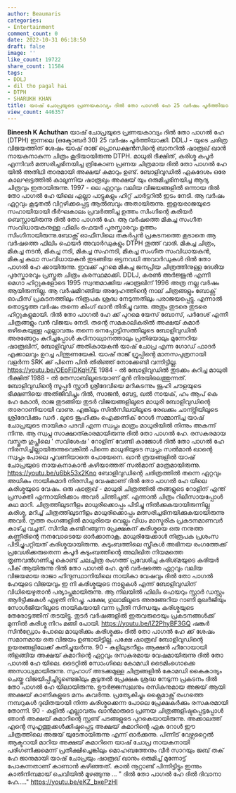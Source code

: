 ```yaml
---
author: Beaumaris
categories:
- Entertainment
comment_count: 0
date: 2022-10-31 06:18:50
draft: false
image: ''
like_count: 19722
share_count: 11584
tags:
- DDLJ
- dil tho pagal hai
- DTPH
- SHARUKH KHAN
title: യാഷ് ചോപ്രയുടെ പ്രണയകാവ്യം ദിൽ തോ പാഗൽ ഹേ 25 വർഷം പൂർത്തിയാക്കി
view_count: 446357
---
```


**Bineesh K Achuthan** യാഷ് ചോപ്രയുടെ പ്രണയകാവ്യം ദിൽ തോ പാഗൽ ഹേ (DTPH) ഇന്നലെ (ഒക്ടോബർ 30) 25 വർഷം പൂർത്തിയാക്കി. DDLJ - യുടെ ചരിത്ര വിജയത്തിന് ശേഷം യാഷ് രാജ് പ്രൊഡക്ഷൻസിന്റെ ബാനറിൽ ഷാരൂഖ് ഖാൻ നായകനാകുന്ന ചിത്രം കൂടിയായിരുന്നു DTPH. മാധുരി ദീക്ഷിത്, കരിശ്മ കപൂർ എന്നിവർ മത്സരിച്ചഭിനയിച്ച ത്രികോണ പ്രണയ ചിത്രമായ ദിൽ തോ പാഗൽ ഹേ യിൽ അതിഥി താരമായി അക്ഷയ് കുമാറും ഉണ്ട്. ബോളിവുഡിൽ ഏകദേശം ഒരേ കാലഘട്ടത്തിൽ കാലൂന്നിയ ഷാരൂഖും അക്ഷയ് യും ഒരുമിച്ചഭിനയിച്ച ആദ്യ ചിത്രവും ഇതായിരുന്നു. 1997 - ലെ ഏറ്റവും വലിയ വിജയങ്ങളിൽ ഒന്നായ ദിൽ തോ പാഗൽ ഹേ യിലെ എല്ലാ പാട്ടുകളും ഹിറ്റ് ചാർട്ടറിൽ ഇടം നേടി. ആ വർഷം ഏറ്റവും കൂടുതൽ വിറ്റഴിക്കപ്പെട്ട ആൽബവും അതായിരുന്നു. ഇളയരാജയുടെ സഹായിയായി ദീർഘകാലം പ്രവർത്തിച്ച ഉത്തം സിംഗിന്റെ കരിയർ ബെസ്റ്റായിരുന്നു ദിൽ തോ പാഗൽ ഹേ. ആ വർഷത്തെ മികച്ച സംഗീത സംവിധായകനുള്ള ഫിലിം ഫെയർ പുരസ്ക്കാരവും ഉത്തം സിംഗിനായിരുന്നു.ബോക്സ് ഓഫീസിലെ തകർപ്പൻ പ്രകടനത്തെ കൂടാതെ ആ വർഷത്തെ ഫിലിം ഫെയർ അവാർഡുകളും DTPH തൂത്ത് വാരി. മികച്ച ചിത്രം, മികച്ച നടൻ, മികച്ച നടി, മികച്ച സഹനടി, മികച്ച സംഗീത സംവിധായകൻ, മികച്ച കലാ സംവിധായകൻ തുടങ്ങിയ ഒട്ടനവധി അവാർഡുകൾ ദിൽ തോ പാഗൽ ഹേ ക്കായിരുന്നു. ഇവക്ക് പുറമെ മികച്ച ജനപ്രിയ ചിത്രത്തിനുള്ള ദേശീയ പുരസ്കാരവും പ്രസ്തുത ചിത്രം കരസ്ഥമാക്കി. DDLJ, കരൺ അർജ്ജുൻ എന്നീ മെഗാ ഹിറ്റുകളോടെ 1995 സ്വന്തമാക്കിയ ഷാരൂഖിന് 1996 അത്ര നല്ല വർഷം ആയിരുന്നില്ല. ആ വർഷമിറങ്ങിയ അദ്ദേഹത്തിന്റെ നാല് ചിത്രങ്ങളും ബോക്സ് ഓഫീസ് പ്രകടനത്തിലും നിരൂപക ശ്രദ്ധ നേടുന്നതിലും പരാജയപ്പെട്ടു. എന്നാൽ തൊട്ടടുത്ത വർഷം തന്നെ കിംഗ് ഖാൻ തിരിച്ചു വന്നു. അതും തുടരെ തുടരെ ഹിറ്റുകളുമായി. ദിൽ തോ പാഗൽ ഹേ ക്ക് പുറമെ യേസ് ബോസ്, പർദേശ് എന്നീ ചിത്രങ്ങളും വൻ വിജയം നേടി. തന്റെ സമകാലികരിൽ അക്ഷയ് കുമാർ ഒഴികെയുള്ള എല്ലാവരും തന്നെ നെപ്പോട്ടിസത്തിലൂടെ ബോളിവുഡിൽ അരങ്ങേറ്റം കുറിച്ചപ്പോൾ കഠിനാധ്വാനത്താലും പ്രതിഭയാലും മുന്നേറിയ ഷാരൂഖിന്, ബോളിവുഡ് അതികായകൻ യാഷ് ചോപ്ര എന്ന ഗോഡ് ഫാദർ എക്കാലവും ഉറച്ച പിന്തുണയേകി. യാഷ് രാജ് ഗ്രൂപ്പിന്റെ മാനസപുത്രനായി വളർന്ന SRK ക്ക് പിന്നെ പിൻ തിരിഞ്ഞ് നോക്കേണ്ടി വന്നിട്ടില്ല. https://youtu.be/OEpFiDKqH7E 1984 - ൽ ബോളിവുഡിൽ തുടക്കം കുറിച്ച മാധുരി ദീക്ഷിത് 1988 - ൽ തേസാബിലൂടെയാണ് മുൻ നിരയിലെത്തുന്നത്. ബോളിവുഡിന്റെ സൂപ്പർ സ്റ്റാർ ശ്രീദേവിയെ മറികടന്നും ജൂഹി ചൗളയുടെ ഭീക്ഷണിയെ അതിജീവിച്ചും ദിൽ, സാജൻ, ബേട്ട, ഖൽ നായക്, ഹം ആപ് കെ ഹേ കോൻ, രാജ തുടങ്ങിയ തുടർ വിജയങ്ങളിലൂടെ മാധുരി ബോളിവുഡിന്റെ താരറാണിയായി വാണു. എങ്കിലും സിൽസിലയിലൂടെ രേഖക്കും ചാന്ദ്നിയിലൂടെ ശ്രീദേവിക്കും ഡർ . ലൂടെ ജൂഹിക്കും ഐക്കണിക് റോൾ സമ്മാനിച്ച യാഷ് ചോപ്രയുടെ നായികാ പദവി എന്ന സ്വപ്നം മാത്രം മാധുരിയിൽ നിന്നും അകന്ന് നിന്നു. ആ സ്വപ്ന സാക്ഷാത്കാരമായിരുന്നു ദിൽ തോ പാഗൽ ഹേ. രസകരമായ വസ്തുത ഗുപ്തിലെ ' സവിശേഷ ' റോളിന് വേണ്ടി കാജോൾ ദിൽ തോ പാഗൽ ഹേ നിരസിച്ചില്ലായിരുന്നുവെങ്കിൽ പിന്നെ മാധുരിയുടെ സ്വപ്നം സൽമാൻ ഖാന്റെ സ്വപ്നം പോലെ പൂവണിയാതെ പോയേനെ. ഖാൻ ത്രയങ്ങളിൽ യാഷ് ചോപ്രയുടെ നായകനാകാൻ കഴിയാത്തത് സൽമാന് മാത്രമായിരുന്നു. https://youtu.be/u6bk53x2Kno ബോളിവുഡിന്റെ ചരിത്രത്തിൽ തന്നെ ഏറ്റവും അധികം നായികമാർ നിരസിച്ച വേഷമാണ് ദിൽ തോ പാഗൽ ഹേ യിലെ കരിശ്മയുടെ വേഷം. ഒരു ഷാരൂഖ് - മാധുരി ചിത്രത്തിൽ തങ്ങളുടെ റോളിന് എന്ത് പ്രസക്തി എന്നായിരിക്കാം അവർ ചിന്തിച്ചത്. എന്നാൽ ചിത്രം റിലീസായപ്പോൾ കഥ മാറി. ചിത്രത്തിലുടനീളം മാധുരിക്കൊപ്പം പിടിച്ചു നിൽക്കുകയായിരുന്നില്ല കരിശ്മ, മറിച്ച് ചിത്രത്തിലുടനീളം മാധുരിക്കൊപ്പം മത്സരിച്ചഭിനയിക്കുകയായിരുന്നു അവർ. നൃത്ത രംഗങ്ങളിൽ മാധുരിയെ വെല്ലും വിധം മാസ്മരിക പ്രകടനമാണവർ കാഴ്ച്ച വച്ചത്. സിനിമ കണ്ടിറങ്ങുന്ന പ്രേക്ഷകന് കരിശ്മയെ ഒരു നനുത്ത കണ്ണീരിന്റെ നനവോടെയേ ഓർക്കാനാകൂ. മാധുരിയേക്കാൾ നിരൂപക പ്രശംസ പിടിച്ചുപറ്റിയത് കരിശ്മയായിരുന്നു. കുടുംബത്തിലെ സ്ത്രീകൾ അഭിനയ രംഗത്തേക്ക് പ്രവേശിക്കരുതെന്ന കപൂർ കുടുംബത്തിന്റെ അലിഖിത നിയമത്തെ തൃണവൽഗണിച്ചു കൊണ്ട് ചലച്ചിത്ര രംഗത്ത് പ്രവേശിച്ച കരിശ്‌മയുടെ കരിയർ പീക് ആയിരുന്നു ദിൽ തോ പാഗൽ ഹേ. മുൻ വർഷത്തെ ഏറ്റവും വലിയ വിജയമായ രാജാ ഹിന്ദുസ്ഥാനിയിലെ നായികാ വേഷവും ദിൽ തോ പാഗൽ ഹേയുടെ വിജയവും ഇ നി കരിശ്മയുടെ നാളുകൾ എന്ന് ബോളിവുഡിന് വിധിയെഴുതാൻ പര്യാപ്തമായിരുന്നു. ആ നിലയിൽ ഫിലിം ഫെയറും സ്റ്റാർ ഡസ്റ്റും ആർട്ടിക്കുകൾ എഴുതി നിറച്ചു. പക്ഷേ, ഗുലാമിലൂടെ അരങ്ങേറിയ റാണി മുഖർജിയും സോൾജിയറിലൂടെ നായികയായി വന്ന പ്രീതി സിന്ധയും കരിശ്മയുടെ തേരോട്ടത്തിന് തടയിട്ടു. തുടർ വർഷങ്ങളിൽ ഇരുവരുടെയും പ്രകടനങ്ങൾക്ക് മുന്നിൽ കരിശ്മ നിറം മങ്ങി പോയി. https://youtu.be/lZ2PhyBF3GQ ഷങ്കർ സിൻഡ്രോം പോലെ മാധുരിക്കും കരിശ്മക്കും ദിൽ തോ പാഗൽ ഹേ ക്ക് ശേഷം സമാനമായ ഒരു വിജയം ഉണ്ടായിട്ടില്ല. പക്ഷേ ഷാരൂഖ് ബോളിവുഡിന്റെ ഉയരങ്ങളിലേക്ക് കുതിച്ചുയർന്നു. 90 - കളിലുടനീളം ആക്ഷൻ ഹീറോയായി തിളങ്ങിയ അക്ഷയ് കുമാറിന്റെ ഏറ്റവും രസകരമായ വേഷമായിരുന്നു ദിൽ തോ പാഗൽ ഹേ യിലെ. ടൈറ്റിൽ സോംഗിലെ കോമഡി ടൈമിംഗൊക്കെ അസാധ്യമായിരുന്നു. സുഹാഗ് അടക്കമുള്ള ചിത്രങ്ങളിൽ കോമഡി കൈകാര്യം ചെയ്തു വിജയിപ്പിച്ചിട്ടുണ്ടെങ്കിലും കൂടുതൽ പ്രേക്ഷക ശ്രദ്ധ നേടുന്ന പ്രകടനം ദിൽ തോ പാഗൽ ഹേ യിലായിരുന്നു. ഊർജ്ജസ്വലനും രസികനുമായ അജയ് ആയി അക്ഷയ് കാണികളുടെ മനം കവർന്നു. പ്രത്യേകിച്ചും ക്ലൈമാക്സ് രംഗത്തെ നമ്പറുകൾ ദുഖിതയായി നിന്ന കരിശ്മക്കെന്ന പോലെ പ്രേക്ഷകർക്കും രസകരമായി തോന്നി. 90 - കളിൽ എല്ലാവരും ഖാൻമാരുടെ പ്രണയ ചിത്രങ്ങളിഷ്ടപ്പെട്ടപ്പോൾ ഞാൻ അക്ഷയ് കുമാറിന്റെ സ്റ്റണ്ട് പടങ്ങളുടെ പുറകെയായിരുന്നു. അക്കാലത്ത് എന്റെ സുഹൃത്തുക്കൾക്കിഷ്ടപ്പെട്ട അക്ഷയ് കുമാറിന്റെ ഏക റോൾ ഈ ചിത്രത്തിലെ അജയ് യുടേതായിരുന്നു എന്ന് ഓർക്കുന്നു. പിന്നീട് വേഴ്സറ്റൈൽ ആക്ടറായി മാറിയ അക്ഷയ് കുമാറിനെ യാഷ് ചോപ്ര നായകനായി പരിഗണിക്കുമെന്ന് പ്രതീക്ഷിച്ചെങ്കിലും മൊഹബത്തേനും വീർ സാറയും ജബ് തക് ഹേ ജാനുമായി യാഷ് ചോപ്രയും ഷാരൂഖ് ഖാനും ഒരുമിച്ച് മുന്നോട്ട് പോകുന്നതാണ് കാണാൻ കഴിഞ്ഞത്. കാൽ നൂറ്റാണ്ട് പിന്നിട്ടിട്ടും ഇന്നും കാതിനിമ്പമായ് ചെവിയിൽ മുഴങ്ങുന്നു ... " ദിൽ തോ പാഗൽ ഹേ ദിൽ ദിവാനാ ഹേ....." https://youtu.be/eKZ_bxePzHI